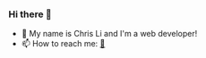 ### Hi there 👋

- 🔭 My name is Chris Li and I'm a web developer!
- 📫 How to reach me: [:email:](christopherli1018@gmail.com)

